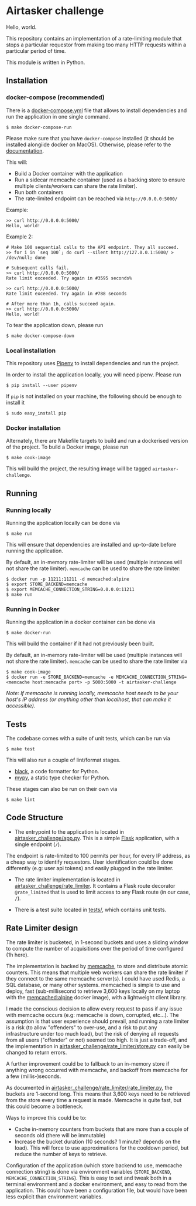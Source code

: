 # Airtasker challenge

Hello, world.


This repository contains an implementation of a rate-limiting module that stops
a particular requestor from making too many HTTP requests within a particular
period of time.


This module is written in Python.

## Installation

### docker-compose (recommended)

There is a [docker-compose.yml](docker-compose.yml) file that allows to install dependencies and run the application in one single command.

    $ make docker-compose-run

Please make sure that you have `docker-compose` installed (it should be
installed alongiide docker on MacOS). Otherwise, please refer to the
[documentation](https://docs.docker.com/compose/install/).

This will:

- Build a Docker container with the application
- Run a sidecar memcache container (used as a backing store to ensure multiple
  clients/workers can share the rate limiter).
- Run both containers
- The rate-limited endpoint can be reached via `http://0.0.0.0:5000/`

Example:

```
>> curl http://0.0.0.0:5000/
Hello, world!
```

Example 2:

```
# Make 100 sequential calls to the API endpoint. They all succeed.
>> for i in `seq 100`; do curl --silent http://127.0.0.1:5000/ > /dev/null; done

# Subsequent calls fail.
>> curl http://0.0.0.0:5000/
Rate limit exceeded. Try again in #3595 seconds%

>> curl http://0.0.0.0:5000/
Rate limit exceeded. Try again in #788 seconds

# After more than 1h, calls succeed again.
>> curl http://0.0.0.0:5000/
Hello, world!
```

To tear the application down, please run

    $ make docker-compose-down

### Local installation

This repository uses [Pipenv](https://pipenv.pypa.io/en/latest/) to install
dependencies and run the project.

In order to install the application locally, you will need pipenv. Please run

    $ pip install --user pipenv

If `pip` is not installed on your machine, the following should be enough to
install it

    $ sudo easy_install pip

### Docker installation

Alternately, there are Makefile targets to build and run a dockerised version
of the project. To build a Docker image, please run

    $ make cook-image

This will build the project, the resulting image will be tagged
`airtasker-challenge`.

## Running

### Running locally

Running the application locally can be done via

    $ make run

This will ensure that dependencies are installed and up-to-date before running
the application.

By default, an in-memory rate-limiter will be used (multiple instances will not
share the rate limiter). `memcache` can be used to share the rate limiter:

    $ docker run -p 11211:11211 -d memcached:alpine
    $ export STORE_BACKEND=memcache
    $ export MEMCACHE_CONNECTION_STRING=0.0.0.0:11211
    $ make run

### Running in Docker

Running the application in a docker container can be done via

    $ make docker-run

This will build the container if it had not previously been built.

By default, an in-memory rate-limiter will be used (multiple instances will not
share the rate limiter). `memcache` can be used to share the rate limiter via

    $ make cook-image
    $ docker run -e STORE_BACKEND=memcache -e MEMCACHE_CONNECTION_STRING=<memcache host:memcache port> -p 5000:5000 -t airtasker-challenge

*Note: If memcache is running locally, memcache host needs to be your host's IP
address (or anything other than localhost, that can make it accessible).*

## Tests

The codebase comes with a suite of unit tests, which can be run via

    $ make test

This will also run a couple of lint/format stages.

* [black](https://github.com/psf/black), a code formatter for Python.
* [mypy](https://github.com/python/mypy), a static type checker for Python.

These stages can also be run on their own via

    $ make lint

## Code Structure

* The entrypoint to the application is located in
  [airtasker_challenge/app.py](airtasker_challenge/app.py).  This is a simple
  [Flask](https://flask.palletsprojects.com/en/1.1.x/) application, with a
  single endpoint (`/`).

The endpoint is rate-limited to 100 permits per hour, for every IP address, as
a cheap way to identify requestors. User identification could be done
differently (e.g: user api tokens) and easily plugged in the rate limiter.


* The rate limiter implementation is located in
  [airtasker_challenge/rate_limiter](airtasker_challenge/rate_limiter). It
  contains a Flask route decorator `@rate_limited` that is used to limit access
  to any Flask route (in our case, `/`).


* There is a test suite located in [tests/](tests/), which contains unit tests.


## Rate Limiter design

The rate limiter is bucketed, in 1-second buckets and uses a sliding window to
compute the number of acquisitions over the period of time configured (1h
here).

The implementation is backed by [memcache](https://memcached.org), to store and
distribute atomic counters. This means that multiple web workers can share the
rate limiter if they connect to the same memcache server(s). I could have used
Redis, a SQL database, or many other systems. memcached is simple to use and
deploy, fast (sub-millisecond to retrieve 3,600 keys locally on my laptop with
the [memcached:alpine](https://hub.docker.com/_/memcached) docker image), with
a lightweight client library.

I made the conscious decision to allow every request to pass if any issue with
memcache occurs (e.g: memcache is down, corrupted, etc...). The assumption is
that user experience should prevail, and running a rate limiter is a risk (to
allow "offenders" to over-use, and a risk to put any infrastructure under too
much load), but the risk of denying all requests from all users ("offender" or
not) seemed too high.
It is just a trade-off, and the implementation in
[airtasker_challenge/rate_limiter/store.py](airtasker_challenge/rate_limiter/store.py)
can easily be changed to return errors.

A further improvement could be to fallback to an in-memory store if anything
wrong occurred with memcache, and backoff from memcache for a few
(millis-)seconds.


As documented in
[airtasker_challenge/rate_limiter/rate_limiter.py](airtasker_challenge/rate_limiter/rate_limiter.py),
the buckets are 1-second long. This means that 3,600 keys need to be retrieved
from the store every time a request is made. Memcache is quite fast, but this
could become a bottleneck.

Ways to improve this could be to:

- Cache in-memory counters from buckets that are more than a couple of seconds
  old (there will be immutable)
- Increase the bucket duration (10 seconds? 1 minute? depends on the load).
  This will force to use approximations for the cooldown period, but reduce the
  number of keys to retrieve.


Configuration of the application (which store backend to use, memcache
connection string) is done via environment variables (`STORE_BACKEND`,
`MEMCACHE_CONNECTION_STRING`). This is easy to set and tweak both in a terminal
environment and a docker environment, and easy to read from the application.
This could have been a configuration file, but would have been less explicit
than environment variables.
